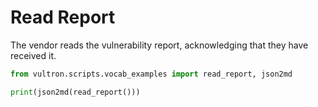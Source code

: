 # Read Report

The vendor reads the vulnerability report, acknowledging that they have received it.

```python exec="true" idprefix=""
from vultron.scripts.vocab_examples import read_report, json2md

print(json2md(read_report()))
```
